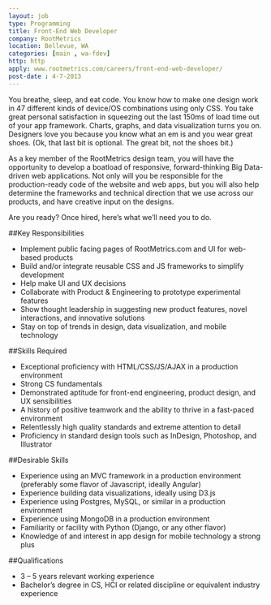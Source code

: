 ```yaml
---
layout: job
type: Programming
title: Front-End Web Developer	
company: RootMetrics
location: Bellevue, WA
categories: [main , wa-fdev]
http: http
apply: www.rootmetrics.com/careers/front-end-web-developer/
post-date : 4-7-2013
---
```


You breathe, sleep, and eat code. You know how to make one design work in 47 different kinds of device/OS combinations using only CSS.  You take great personal satisfaction in squeezing out the last 150ms of load time out of your app framework. Charts, graphs, and data visualization turns you on. Designers love you because you know what an em is and you wear great shoes. (Ok, that last bit is optional. The great bit, not the shoes bit.)

As a key member of the RootMetrics design team, you will have the opportunity to develop a boatload of responsive, forward-thinking Big Data-driven web applications.  Not only will you be responsible for the production-ready code of the website and web apps, but you will also help determine the frameworks and technical direction that we use across our products, and have creative input on the designs.

Are you ready? Once hired, here’s what we’ll need you to do.

##Key Responsibilities
* Implement public facing pages of RootMetrics.com and UI for web-based products
* Build and/or integrate reusable CSS and JS frameworks to simplify development
* Help make UI and UX decisions
* Collaborate with Product & Engineering to prototype experimental features
* Show thought leadership in suggesting new product features, novel interactions, and innovative solutions
* Stay on top of trends in design, data visualization, and mobile technology

##Skills Required
* Exceptional proficiency with HTML/CSS/JS/AJAX in a production environment
* Strong CS fundamentals
* Demonstrated aptitude for front-end engineering, product design, and UX sensibilities
* A history of positive teamwork and the ability to thrive in a fast-paced environment
* Relentlessly high quality standards and extreme attention to detail
* Proficiency in standard design tools such as InDesign, Photoshop, and Illustrator

##Desirable Skills
* Experience using an MVC framework in a production environment (preferably some flavor of Javascript, ideally Angular)
* Experience building data visualizations, ideally using D3.js
* Experience using Postgres, MySQL, or similar in a production environment
* Experience using MongoDB in a production environment
* Familiarity or facility with Python (Django, or any other flavor)
* Knowledge of and interest in app design for mobile technology a strong plus

##Qualifications
* 3 – 5 years relevant working experience
* Bachelor’s degree in CS, HCI or related discipline or equivalent industry experience

